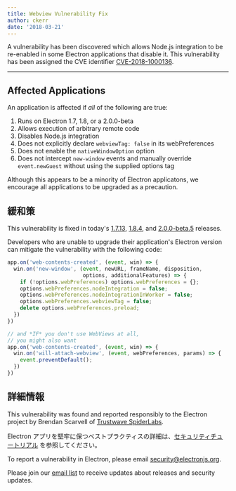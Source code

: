 ```yaml
---
title: Webview Vulnerability Fix
author: ckerr
date: '2018-03-21'
---
```


A vulnerability has been discovered which allows Node.js integration to be re-enabled in some Electron applications that disable it. This vulnerability has been assigned the CVE identifier [CVE-2018-1000136](https://cve.mitre.org/cgi-bin/cvename.cgi?name=CVE-2018-1000136).

---

## Affected Applications

An application is affected if *all* of the following are true:

 1. Runs on Electron 1.7, 1.8, or a 2.0.0-beta
 2. Allows execution of arbitrary remote code
 3. Disables Node.js integration
 4. Does not explicitly declare `webviewTag: false` in its webPreferences
 5. Does not enable the `nativeWindowOption` option
 6. Does not intercept `new-window` events and manually override `event.newGuest` without using the supplied options tag

Although this appears to be a minority of Electron applicatons, we encourage all applications to be upgraded as a precaution.

## 緩和策

This vulnerability is fixed in today's [1.7.13](https://github.com/electron/electron/releases/tag/v1.7.13), [1.8.4](https://github.com/electron/electron/releases/tag/v1.8.4), and [2.0.0-beta.5](https://github.com/electron/electron/releases/tag/v2.0.0-beta.5) releases.

Developers who are unable to upgrade their application's Electron version can mitigate the vulnerability with the following code:

```js
app.on('web-contents-created', (event, win) => {
  win.on('new-window', (event, newURL, frameName, disposition,
                        options, additionalFeatures) => {
    if (!options.webPreferences) options.webPreferences = {};
    options.webPreferences.nodeIntegration = false;
    options.webPreferences.nodeIntegrationInWorker = false;
    options.webPreferences.webviewTag = false;
    delete options.webPreferences.preload;
  })
})

// and *IF* you don't use WebViews at all,
// you might also want
app.on('web-contents-created', (event, win) => {
  win.on('will-attach-webview', (event, webPreferences, params) => {
    event.preventDefault();
  })
})
```

## 詳細情報

This vulnerability was found and reported responsibly to the Electron project by Brendan Scarvell of [Trustwave SpiderLabs](https://www.trustwave.com/Company/SpiderLabs/).

Electron アプリを堅牢に保つベストプラクティスの詳細は、[セキュリティチュートリアル](https://electronjs.org/docs/tutorial/security) を参照してください。

To report a vulnerability in Electron, please email security@electronjs.org.

Please join our [email list](https://groups.google.com/forum/#!forum/electronjs) to receive updates about releases and security updates.

